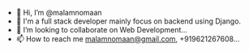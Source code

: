 - 👋 Hi, I’m @malamnomaan
- 👀 I'm a full stack developer mainly focus on backend using Django.
- 💞️ I’m looking to collaborate on Web Development...
- 📫 How to reach me malamnomaan@gmail.com, +919621267608...

<!---
malamnomaan/malamnomaan is a ✨ special ✨ repository because its `README.md` (this file) appears on your GitHub profile.
You can click the Preview link to take a look at your changes.
--->
